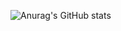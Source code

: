 ![Anurag's GitHub stats](https://github-readme-stats.vercel.app/api?username=anuraghazra&theme=radical&show=reviews,discussions_started,discussions_answered,prs_merged,prs_merged_percentage)
